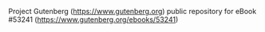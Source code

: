 Project Gutenberg (https://www.gutenberg.org) public repository for
eBook #53241 (https://www.gutenberg.org/ebooks/53241)
